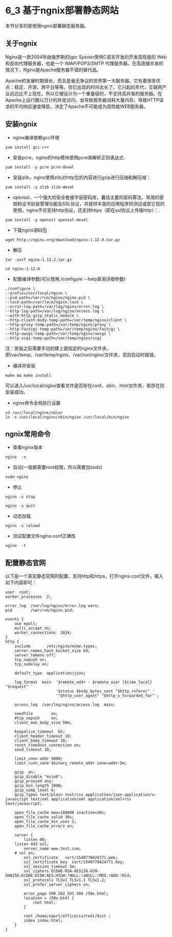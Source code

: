 # 6_3 基于ngnix部署静态网站
本节分享的是使用ngnix部署静态服务器。

## 关于ngnix
Nginx是一款2004年由俄罗斯的Igor Sysoev使用C语言开发的开发高性能的 Web和反向代理服务器，也是一个 IMAP/POP3/SMTP 代理服务器。在高连接并发的情况下，Nginx是Apache服务器不错的替代品。

Apache的发展时期很长，而且是毫无争议的世界第一大服务器。它有着很多优点：稳定、开源、跨平台等等。但它出现的时间太长了，它兴起的年代，互联网产业远远比不上现在。所以它被设计为一个重量级的，不支持高并发的服务器。在Apache上运行数以万计的并发访问，会导致服务器消耗大量内存，导致HTTP请求的平均响应速度降低，决定了Apache不可能成为高性能WEB服务器。

## 安装ngnix
- nginx编译依赖gcc环境
```
yum install gcc-c++
```
- 安装pcre，nginx的http模块使用pcre来解析正则表达式.
```
yum install -y pcre pcre-devel
```
- 安装zlib，nginx使用zlib对http包的内容进行gzip进行压缩和解压缩：
```
yum install -y zlib zlib-devel
```
- openssl，一个强大的安全套接字层密码库，囊括主要的密码算法、常用的密钥和证书封装管理功能及SSL协议，并提供丰富的应用程序供测试或其它目的使用，nginx不仅支持http协议，还支持https（即在ssl协议上传输http）：.
```
yum install -y openssl openssl-devel
```
- 下载nginx源码包
```
wget http://nginx.org/download/nginx-1.12.0.tar.gz
```
- 解压
```
tar -zxvf nginx-1.12.2.tar.gz

cd nginx-1.12.0
```

- 配置编译参数(可以使用./configure --help查询详细参数)
```
./configure \
--prefix=/usr/local/nginx \
--pid-path=/var/run/nginx/nginx.pid \
--lock-path=/var/lock/nginx.lock \
--error-log-path=/var/log/nginx/error.log \
--http-log-path=/var/log/nginx/access.log \
--with-http_gzip_static_module \
--http-client-body-temp-path=/var/temp/nginx/client \
--http-proxy-temp-path=/var/temp/nginx/proxy \
--http-fastcgi-temp-path=/var/temp/nginx/fastcgi \
--http-uwsgi-temp-path=/var/temp/nginx/uwsgi \
--http-scgi-temp-path=/var/temp/nginx/scgi
```
注：安装之前需要手动创建上面指定的nginx文件夹，即/var/temp、/var/temp/nginx、/var/run/nginx/文件夹，否则启动时报错。

- 编译并安装
```
make && make install
```
可以进入/usr/local/nginx查看文件是否存在conf、sbin、html文件夹，若存在则安装成功。
- nginx命令全局执行设置
```
cd /usr/local/nginx/sbin/
ln -s /usr/local/nginx/sbin/nginx /usr/local/bin/nginx
```
## ngnix常用命令
- 查看nginx版本
```
nginx  -v
```

- 启动(一般都需要root权限，所以需要加sudo)
```
sudo nginx
```

- 停止
```
nginx -s stop

nginx -s quit
```

- 动态加载
```
nginx -s reload
```

- 测试配置文件nginx.conf正确性
```
nginx  -t
```

## 配置静态官网
以下是一个真实静态官网的配置，支持http和https，打开nginx.conf文件，输入如下内容即可：
```
user  root;
worker_processes  2;

error_log  /var/log/nginx/error.log warn;
pid        /var/run/nginx.pid;

events {
    use epoll;
    multi_accept on;
    worker_connections  1024;
}
http {
    include       /etc/nginx/mime.types;
    server_names_hash_bucket_size 64;
    server_tokens off;
    tcp_nopush on;
    tcp_nodelay on;

    default_type  application/json;

    log_format  main  '$remote_addr - $remote_user [$time_local] "$request" '
                      '$status $body_bytes_sent "$http_referer" '
                      '"$http_user_agent" "$http_x_forwarded_for"';

    access_log  /var/log/nginx/access.log  main;

    sendfile        on;
    #tcp_nopush     on;
    client_max_body_size 50m;

    keepalive_timeout  65;
    client_header_timeout 10;
    client_body_timeout 10;
    reset_timedout_connection on;
    send_timeout 10;

    limit_conn addr 5000;
    limit_conn_zone $binary_remote_addr zone=addr:5m;

    gzip  on;
    gzip_disable "msie6";
    gzip_proxied any;
    gzip_min_length 1000;
    gzip_comp_level 6;
    gzip_types text/plain text/css application/json application/x-javascript text/xml application/xml application/xml+rss text/javascript;

    open_file_cache max=100000 inactive=20s;
    open_file_cache_valid 30s;
    open_file_cache_min_uses 2;
    open_file_cache_errors on;

    server {
        listen 80;
	listen 443 ssl;
        server_name www.test.com;
	# ssl on;
    	ssl_certificate   cert/1540770424771.pem;
    	ssl_certificate_key  cert/1540770424771.key;
    	ssl_session_timeout 5m;
    	ssl_ciphers ECDHE-RSA-AES128-GCM-SHA256:ECDHE:ECDH:AES:HIGH:!NULL:!aNULL:!MD5:!ADH:!RC4;
    	ssl_protocols TLSv1 TLSv1.1 TLSv1.2;
    	ssl_prefer_server_ciphers on;

        error_page 500 502 503 504 /50x.html;
        location = /50x.html {
            root html;
        }

        root /home/xqart/office/current/dist ;
        index index.html;
    }
}
```


